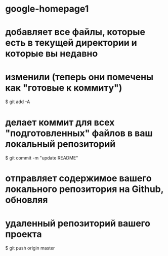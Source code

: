 # google-homepage1
# добавляет все файлы, которые есть в текущей директории и которые вы недавно
# изменили (теперь они помечены как "готовые к коммиту")
$ git add -A

# делает коммит для всех "подготовленных" файлов в ваш локальный репозиторий
$ git commit -m "update README"

# отправляет содержимое вашего локального репозитория на Github, обновляя
# удаленный репозиторий вашего проекта
$ git push origin master